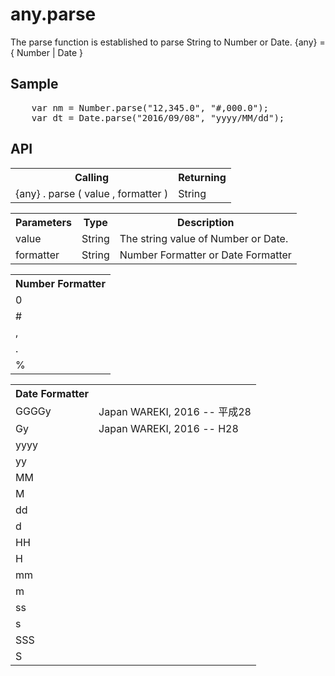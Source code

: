 <H1>any.parse</H1>

The parse function is established to parse String to Number or Date.
{any} = { Number | Date }

<h2>Sample</h2>
<pre>
	var nm = Number.parse("12,345.0", "#,000.0");
	var dt = Date.parse("2016/09/08", "yyyy/MM/dd");
</pre>

<h2>API</h2>

<table>
<tr><th>Calling</th><th>Returning</th></tr>
<tr><td>{any} . parse ( value , formatter )</td><td>String</td></tr>
</table>

<table>
<tr><th>Parameters</th><th>Type</th><th>Description</th></tr>
<tr><td>value</td><td>String</td><td>The string value of Number or Date.</td></tr>
<tr><td>formatter</td><td>String</td><td>Number Formatter or Date Formatter</td></tr>
</table>

<table>
<tr><th>Number Formatter</th></tr>
<tr><td>0</td></tr>
<tr><td>#</td></tr>
<tr><td>,</td></tr>
<tr><td>.</td></tr>
<tr><td>%</td></tr>
</table>

<table>
<tr><th>Date Formatter</th></tr>
<tr><td>GGGGy</td><td>Japan WAREKI, 2016 -- 平成28</td></tr>
<tr><td>Gy</td><td>Japan WAREKI, 2016 -- H28</td></tr>
<tr><td>yyyy</td></tr>
<tr><td>yy</td></tr>
<tr><td>MM</td></tr>
<tr><td>M</td></tr>
<tr><td>dd</td></tr>
<tr><td>d</td></tr>
<tr><td>HH</td></tr>
<tr><td>H</td></tr>
<tr><td>mm</td></tr>
<tr><td>m</td></tr>
<tr><td>ss</td></tr>
<tr><td>s</td></tr>
<tr><td>SSS</td></tr>
<tr><td>S</td></tr>
</table>

